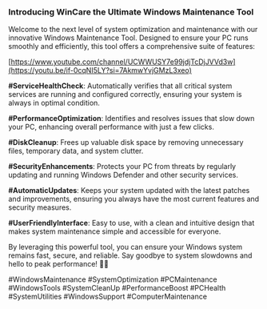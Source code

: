 ### Introducing WinCare the Ultimate Windows Maintenance Tool

Welcome to the next level of system optimization and maintenance with our innovative Windows Maintenance Tool. Designed to ensure your PC runs smoothly and efficiently, this tool offers a comprehensive suite of features:

[https://www.youtube.com/channel/UCWWUSY7e99jdjTcDjJVVd3w](https://youtu.be/if-0cqNI5LY?si=7AkmwYvjGMzL3xeo)

**#ServiceHealthCheck**: Automatically verifies that all critical system services are running and configured correctly, ensuring your system is always in optimal condition.

**#PerformanceOptimization**: Identifies and resolves issues that slow down your PC, enhancing overall performance with just a few clicks.

**#DiskCleanup**: Frees up valuable disk space by removing unnecessary files, temporary data, and system clutter.

**#SecurityEnhancements**: Protects your PC from threats by regularly updating and running Windows Defender and other security services.

**#AutomaticUpdates**: Keeps your system updated with the latest patches and improvements, ensuring you always have the most current features and security measures.

**#UserFriendlyInterface**: Easy to use, with a clean and intuitive design that makes system maintenance simple and accessible for everyone.

By leveraging this powerful tool, you can ensure your Windows system remains fast, secure, and reliable. Say goodbye to system slowdowns and hello to peak performance! 💪✨

#WindowsMaintenance #SystemOptimization #PCMaintenance #WindowsTools #SystemCleanUp #PerformanceBoost #PCHealth #SystemUtilities #WindowsSupport #ComputerMaintenance
